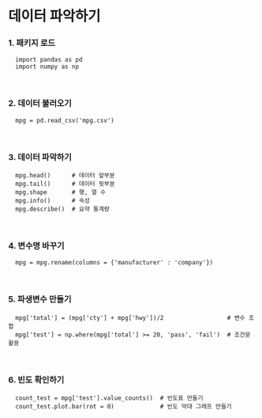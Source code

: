 # 데이터 파악하기
### 1. 패키지 로드
```
  import pandas as pd
  import numpy as np
```

<br>

### 2. 데이터 불러오기
```
  mpg = pd.read_csv('mpg.csv')
```

<br>

### 3. 데이터 파악하기
```
  mpg.head()      # 데이터 앞부분
  mpg.tail()      # 데이터 뒷부분
  mpg.shape       # 행, 열 수
  mpg.info()      # 속성
  mpg.describe()  # 요약 통계량
```

<br>

### 4. 변수명 바꾸기
```
  mpg = mpg.rename(columns = {'manufacturer' : 'company'})
```

<br>

### 5. 파생변수 만들기
```
  mpg['total'] = (mpg['cty'] + mpg['hwy'])/2                  # 변수 조합
  mpg['test'] = np.where(mpg['total'] >= 20, 'pass', 'fail')  # 조건문 활용
```

<br>

### 6. 빈도 확인하기
```
  count_test = mpg['test'].value_counts()  # 빈도표 만들기
  count_test.plot.bar(rot = 0)             # 빈도 막대 그래프 만들기
```

<br>
